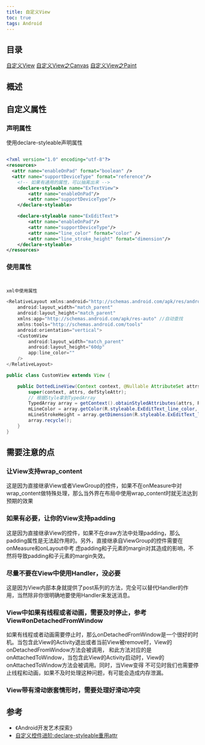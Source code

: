 ```yaml
---
title: 自定义View
toc: true
tags: Android
---
```


## 目录

[自定义View](/Android/UI/自定义View/)
[自定义View之Canvas](/Android/UI/自定义View之Canvas/)
[自定义View之Paint](/Android/UI/自定义View之Paint/)

## 概述


## 自定义属性


### 声明属性

使用declare-styleable声明属性

```xml

<?xml version="1.0" encoding="utf-8"?>
<resources>
  <attr name="enableOnPad" format="boolean" />
  <attr name="supportDeviceType" format="reference"/>
    <!-- 如果有通用的属性，可以抽离出来 -->  
    <declare-styleable name="ExTextView">
        <attr name="enableOnPad"/>
        <attr name="supportDeviceType"/>
    </declare-styleable>

    <declare-styleable name="ExEditText">
        <attr name="enableOnPad"/>
        <attr name="supportDeviceType"/> 
        <attr name="line_color" format="color" />
        <attr name="line_stroke_height" format="dimension"/>
    </declare-styleable>
</resources>


```

### 使用属性

```java


xml中使用属性

<RelativeLayout xmlns:android="http://schemas.android.com/apk/res/android"
    android:layout_width="match_parent"
    android:layout_height="match_parent"
    xmlns:app="http://schemas.android.com/apk/res-auto" //自动查找
    xmlns:tools="http://schemas.android.com/tools"
    android:orientation="vertical">
    <CustomView 
        android:layout_width="match_parent"
        android:layout_height="60dp"
        app:line_color=""
    />
</RelativeLayout>

public class CustomView extends View {

    public DottedLineView(Context context, @Nullable AttributeSet attrs, int defStyleAttr) {
        super(context, attrs, defStyleAttr);
        // 根据Style拿到TypedArray
        TypedArray array = getContext().obtainStyledAttributes(attrs, R.styleable.ExEditText);
        mLineColor = array.getColor(R.styleable.ExEditText_line_color, getResources().getColor(R.color.Red));
        mLineStrokeHeight = array.getDimension(R.styleable.ExEditText_line_stroke_height, dp2px(getContext(), 1));
        array.recycle();
    }
}
```



## 需要注意的点

### 让View支持wrap_content

这是因为直接继承View或者ViewGroup的控件，如果不在onMeasure中对wrap_content做特殊处理，那么当外界在布局中使用wrap_content时就无法达到预期的效果

### 如果有必要，让你的View支持padding


这是因为直接继承View的控件，如果不在draw方法中处理padding，那么padding属性是无法起作用的。另外，直接继承自ViewGroup的控件需要在onMeasure和onLayout中考
虑padding和子元素的margin对其造成的影响，不然将导致padding和子元素的margin失效。

### 尽量不要在View中使用Handler，没必要

这是因为View内部本身就提供了post系列的方法，完全可以替代Handler的作用，当然除非你很明确地要使用Handler来发送消息。

### View中如果有线程或者动画，需要及时停止，参考View#onDetachedFromWindow

如果有线程或者动画需要停止时，那么onDetachedFromWindow是一个很好的时机。当包含此View的Activity退出或者当前View被remove时，View的 onDetachedFromWindow方法会被调用，
和此方法对应的是onAttachedToWindow，当包含此View的Activity启动时，View的onAttachedToWindow方法会被调用。同时，当View变得
不可见时我们也需要停止线程和动画，如果不及时处理这种问题，有可能会造成内存泄漏。

### View带有滑动嵌套情形时，需要处理好滑动冲突






## 参考

- 《Android开发艺术探索》 
- [自定义控件进阶:declare-styleable重用attr](https://droidyue.com/blog/2014/07/16/better-in-android-include-attrs-in-declare-stylable/)


